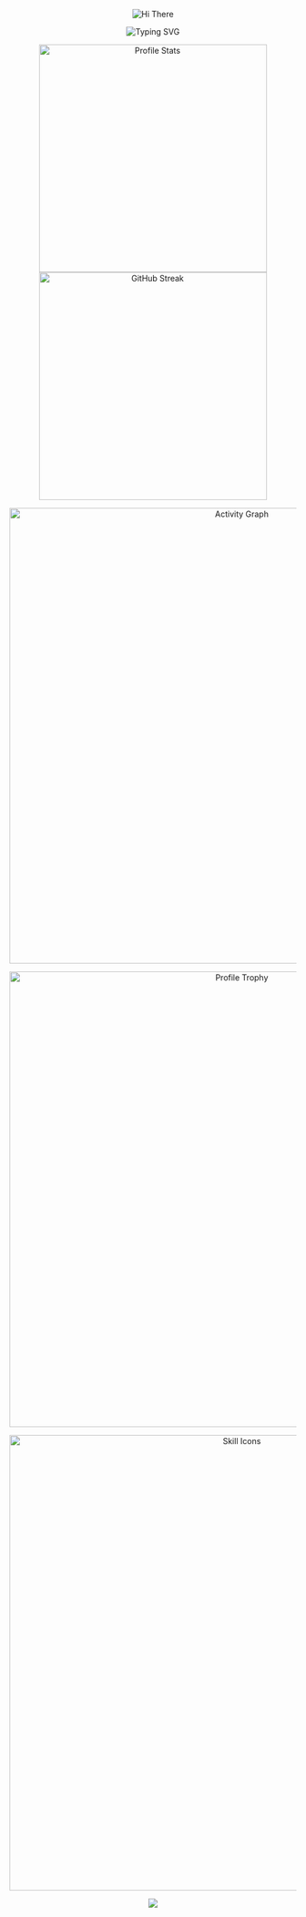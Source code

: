 <p align="center">
    <!-- https://github.com/kyechan99/capsule-render -->
    <img src="https://capsule-render.vercel.app/api?type=waving&color=gradient&height=300&&section=header&text=ZaynChen&fontSize=90&fontAlign=50&fontAlignY=30&desc=专注后端与云原生&descAlign=50&descSize=30&descAlignY=60&animation=twinkling" alt="Hi There" title="Hi There"/>
</p>
<p align="center">
    <!-- https://github.com/DenverCoder1/readme-typing-svg -->
    <img src="https://readme-typing-svg.herokuapp.com?font=Zhi+Mang+Xing&size=35&letterSpacing=1px&pause=1000&color=A0D9F7&center=true&vCenter=true&width=435&lines=%E4%B8%80%E6%9C%9D%E7%9B%B8%E9%81%87;%E4%BE%BF%E8%83%9C%E5%8D%B4%E4%BA%BA%E9%97%B4%E6%97%A0%E6%95%B0" alt="Typing SVG" />
</p>

<p align="center">
    <!-- https://github.com/anuraghazra/github-readme-stats -->
    <!-- rules: https://github.com/anuraghazra/github-readme-stats/blob/master/src/calculateRank.js -->
    <img width="400" src="https://github-readme-stats.vercel.app/api?username=Zaynccchen&theme=transparent&show_icons=true&hide_border=true&show=reviews,discussions_started&hide_title=true&hide=contribs&number_format=long&count_private=true" alt="Profile Stats" title="Profile Stats" />
    <!-- https://github.com/DenverCoder1/github-readme-streak-stats -->
    <!-- <img width="400" src="https://streak-stats.demolab.com?user=Zaynccchen&theme=transparent&hide_border=true" alt="Streak Stats" title="Streak Stats" /> -->
    <!-- self-host in Vercel -->
    <img width="400" src="https://streak-stats.demolab.com?user=Zaynccchen&theme=transparent&hide_border=true" alt="GitHub Streak" /></a>
</p>

<p align="center">
    <!-- https://github.com/Ashutosh00710/github-readme-activity-graph -->
    <img width="800" src="https://github-readme-activity-graph.vercel.app/graph?username=Zaynccchen&theme=github-compact&hide_border=true&area=true&custom_title=Activity%20Graph" alt="Activity Graph" title="Activity Graph" />
</p>

<p align="center">
    <!-- https://github.com/ryo-ma/github-profile-trophy -->
    <!-- rules: https://github.com/ryo-ma/github-profile-trophy/blob/master/src/trophy.ts -->
    <img width="800" src="https://github-profile-trophy.vercel.app/?username=Zaynccchen&no-bg=true&no-frame=true&theme=algolia&title=-MultiLanguage" alt="Profile Trophy" title="Profile Trophy" />
</p>
<p align="center">
    <!-- https://github.com/LelouchFR/skill-icons -->
    <img width="800" src="https://go-skill-icons.vercel.app/api/icons?i=java,py,go,maven,mysql,redis,spring,html,css,js,ts,md,regex,linux&titles=true" alt="Skill Icons" title="Skill Icons">
</p>
<p align="center">
<img src="https://capsule-render.vercel.app/api?type=waving&color=timeGradient&height=300&&section=footer&text=技术无涯，行者无疆&fontSize=60&fontAlign=50&fontAlignY=70&desc=热爱技术，持续成长&descAlign=50&descSize=30&descAlignY=40&animation=twinkling" />
</p>

